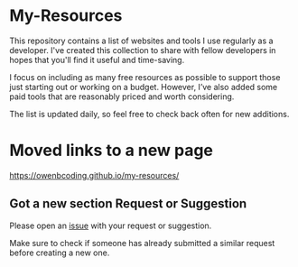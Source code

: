 # My-Resources
This repository contains a list of websites and tools I use regularly as a developer. I've created this collection to share with fellow developers in hopes that you'll find it useful and time-saving.

I focus on including as many free resources as possible to support those just starting out or working on a budget. However, I’ve also added some paid tools that are reasonably priced and worth considering.

The list is updated daily, so feel free to check back often for new additions.

# Moved links to a new page
https://owenbcoding.github.io/my-resources/


## Got a new section Request or Suggestion 

Please open an [issue](https://github.com/owenbcoding/my-resources/issues) with your request or suggestion.

Make sure to check if someone has already submitted a similar request before creating a new one.